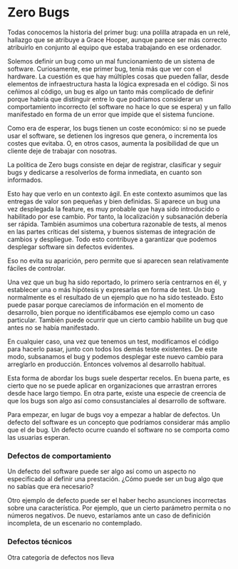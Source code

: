 # Zero Bugs

Todas conocemos la historia del primer bug: una polilla atrapada en un relé, hallazgo que se atribuye a Grace Hooper, aunque parece ser más correcto atribuirlo en conjunto al equipo que estaba trabajando en ese ordenador.

Solemos definir un bug como un mal funcionamiento de un sistema de software. Curiosamente, ese primer bug, tenía más que ver con el hardware. La cuestión es que hay múltiples cosas que pueden fallar, desde elementos de infraestructura hasta la lógica expresada en el código. Si nos ceñimos al código, un bug es algo un tanto más complicado de definir porque habría que distinguir entre lo que podríamos considerar un comportamiento incorrecto (el software no hace lo que se espera) y un fallo manifestado en forma de un error que impide que el sistema funcione.

Como era de esperar, los bugs tienen un coste económico: si no se puede usar el software, se detienen los ingresos que genera, o incrementa los costes que evitaba. O, en otros casos, aumenta la posibilidad de que un cliente deje de trabajar con nosotras.

La política de Zero bugs consiste en dejar de registrar, clasificar y seguir bugs y dedicarse a resolverlos de forma inmediata, en cuanto son informados.

Esto hay que verlo en un contexto ágil. En este contexto asumimos que las entregas de valor son pequeñas y bien definidas. Si aparece un bug una vez desplegada la feature, es muy probable que haya sido introducido o habilitado por ese cambio. Por tanto, la localización y subsanación debería ser rápida. También asumimos una cobertura razonable de tests, al menos en las partes críticas del sistema, y buenos sistemas de integración de cambios y despliegue. Todo esto contribuye a garantizar que podemos desplegar software sin defectos evidentes.

Eso no evita su aparición, pero permite que si aparecen sean relativamente fáciles de controlar.

Una vez que un bug ha sido reportado, lo primero sería centrarnos en él, y establecer una o más hipótesis y expresarlas en forma de test. Un bug normalmente es el resultado de un ejemplo que no ha sido testeado. Esto puede pasar porque carecíamos de información en el momento de desarrollo, bien porque no identificábamos ese ejemplo como un caso particular. También puede ocurrir que un cierto cambio habilite un bug que antes no se había manifestado.

En cualquier caso, una vez que tenemos un test, modificamos el código para hacerlo pasar, junto con todos los demás teste existentes. De este modo, subsanamos el bug y podemos desplegar este nuevo cambio para arreglarlo en producción. Entonces volvemos al desarrollo habitual.

Esta forma de abordar los bugs suele despertar recelos. En buena parte, es cierto que no se puede aplicar en organizaciones que arrastran errores desde hace largo tiempo. En otra parte, existe una especie de creencia de que los bugs son algo así como consustanciales al desarrollo de software.

Para empezar, en lugar de bugs voy a empezar a hablar de defectos. Un defecto del software es un concepto que podríamos considerar más amplio que el de bug. Un defecto ocurre cuando el software no se comporta como las usuarias esperan.


### Defectos de comportamiento

Un defecto del software puede ser algo así como un aspecto no especificado al definir una prestación. ¿Cómo puede ser un bug algo que no sabías que era necesario?

Otro ejemplo de defecto puede ser el haber hecho asunciones incorrectas sobre una característica. Por ejemplo, que un cierto parámetro permita o no números negativos. De nuevo, estaríamos ante un caso de definición incompleta, de un escenario no contemplado.

### Defectos técnicos

Otra categoría de defectos nos lleva




